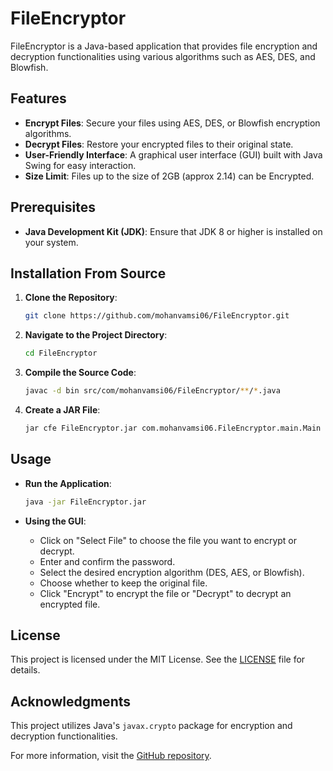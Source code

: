 # FileEncryptor

FileEncryptor is a Java-based application that provides file encryption and decryption functionalities using various algorithms such as AES, DES, and Blowfish.

## Features

- **Encrypt Files**: Secure your files using AES, DES, or Blowfish encryption algorithms.
- **Decrypt Files**: Restore your encrypted files to their original state.
- **User-Friendly Interface**: A graphical user interface (GUI) built with Java Swing for easy interaction.
- **Size Limit**: Files up to the size of 2GB (approx 2.14) can be Encrypted.

## Prerequisites

- **Java Development Kit (JDK)**: Ensure that JDK 8 or higher is installed on your system.

## Installation From Source

1. **Clone the Repository**:

   ```bash
   git clone https://github.com/mohanvamsi06/FileEncryptor.git
   ```

2. **Navigate to the Project Directory**:

   ```bash
   cd FileEncryptor
   ```

3. **Compile the Source Code**:

   ```bash
   javac -d bin src/com/mohanvamsi06/FileEncryptor/**/*.java
   ```

4. **Create a JAR File**:

   ```bash
   jar cfe FileEncryptor.jar com.mohanvamsi06.FileEncryptor.main.Main -C bin .
   ```

## Usage

- **Run the Application**:

  ```bash
  java -jar FileEncryptor.jar
  ```

- **Using the GUI**:
  - Click on "Select File" to choose the file you want to encrypt or decrypt.
  - Enter and confirm the password.
  - Select the desired encryption algorithm (DES, AES, or Blowfish).
  - Choose whether to keep the original file.
  - Click "Encrypt" to encrypt the file or "Decrypt" to decrypt an encrypted file.

## License

This project is licensed under the MIT License. See the [LICENSE](https://github.com/mohanvamsi06/FileEncryptor/blob/main/LICENSE) file for details.

## Acknowledgments

This project utilizes Java's `javax.crypto` package for encryption and decryption functionalities.

For more information, visit the [GitHub repository](https://github.com/mohanvamsi06/FileEncryptor). 
